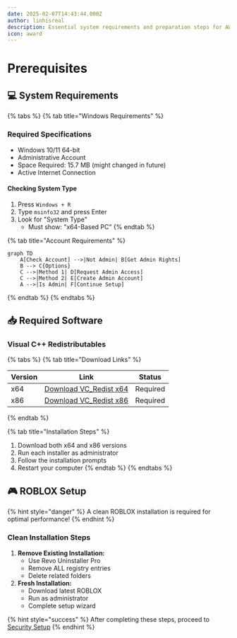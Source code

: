 ```yaml
---
date: 2025-02-07T14:43:44.000Z
author: linhisreal
description: Essential system requirements and preparation steps for AWP.GG installation
icon: award
---
```


# Prerequisites

## 💻 System Requirements

{% tabs %}
{% tab title="Windows Requirements" %}

### Required Specifications

* Windows 10/11 64-bit
* Administrative Account
* Space Required: 15.7 MB (might changed in future)
* Active Internet Connection

#### Checking System Type

1. Press `Windows + R`
2. Type `msinfo32` and press Enter
3. Look for "System Type"
   * Must show: "x64-Based PC"
{% endtab %}

{% tab title="Account Requirements" %}

```mermaid
graph TD
    A[Check Account] -->|Not Admin| B[Get Admin Rights]
    B --> C{Options}
    C -->|Method 1| D[Request Admin Access]
    C -->|Method 2| E[Create Admin Account]
    A -->|Is Admin| F[Continue Setup]
```

{% endtab %}
{% endtabs %}

## 📥 Required Software

### Visual C++ Redistributables

{% tabs %}
{% tab title="Download Links" %}

| Version | Link                                                                      | Status   |
| ------- | ------------------------------------------------------------------------- | -------- |
| x64     | [Download VC\_Redist x64](https://aka.ms/vs/17/release/vc_redist.x64.exe) | Required |
| x86     | [Download VC\_Redist x86](https://aka.ms/vs/17/release/vc_redist.x86.exe) | Required |

{% endtab %}

{% tab title="Installation Steps" %}

1. Download both x64 and x86 versions
2. Run each installer as administrator
3. Follow the installation prompts
4. Restart your computer
{% endtab %}
{% endtabs %}

## 🎮 ROBLOX Setup

{% hint style="danger" %}
A clean ROBLOX installation is required for optimal performance!
{% endhint %}

### Clean Installation Steps

1. **Remove Existing Installation:**
   * Use Revo Uninstaller Pro
   * Remove ALL registry entries
   * Delete related folders
2. **Fresh Installation:**
   * Download latest ROBLOX
   * Run as administrator
   * Complete setup wizard

{% hint style="success" %}
After completing these steps, proceed to [Security Setup](security-setup.md)
{% endhint %}
